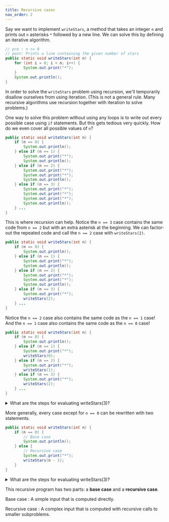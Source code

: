 ```yaml
---
title: Recursive cases
nav_order: 2
---
```


Say we want to implement `writeStars`, a method that takes an integer `n` and prints out `n` asterisks `*` followed by a new line. We can solve this by defining an iterative algorithm.

```java
// pre : n >= 0
// post: Prints a line containing the given number of stars
public static void writeStars(int n) {
    for (int i = 0; i < n; i++) {
        System.out.print("*");
    }
    System.out.println();
}
```

In order to solve the `writeStars` problem using recursion, we'll temporarily disallow ourselves from using iteration. (This is not a general rule. Many recursive algorithms use recursion together with iteration to solve problems.)

One way to solve this problem without using any loops is to write out every possible case using `if` statements. But this gets tedious very quickly. How do we even cover all possible values of `n`?

```java
public static void writeStars(int n) {
    if (n == 0) {
        System.out.println();
    } else if (n == 1) {
        System.out.print("*");
        System.out.println();
    } else if (n == 2) {
        System.out.print("*");
        System.out.print("*");
        System.out.println();
    } else if (n == 3) {
        System.out.print("*");
        System.out.print("*");
        System.out.print("*");
        System.out.println();
    } ...
}
```

This is where recursion can help. Notice the `n == 3` case contains the same code from `n == 2` but with an extra asterisk at the beginning. We can factor-out the repeated code and call the `n == 2` case with `writeStars(2)`.

```java
public static void writeStars(int n) {
    if (n == 0) {
        System.out.println();
    } else if (n == 1) {
        System.out.print("*");
        System.out.println();
    } else if (n == 2) {
        System.out.print("*");
        System.out.print("*");
        System.out.println();
    } else if (n == 3) {
        System.out.print("*");
        writeStars(2);
    } ...
}
```

Notice the `n == 2` case also contains the same code as the `n == 1` case! And the `n == 1` case also contains the same code as the `n == 0` case!

```java
public static void writeStars(int n) {
    if (n == 0) {
        System.out.println();
    } else if (n == 1) {
        System.out.print("*");
        writeStars(0);
    } else if (n == 2) {
        System.out.print("*");
        writeStars(1);
    } else if (n == 3) {
        System.out.print("*");
        writeStars(2);
    } ...
}
```

<details markdown="1">
<summary>What are the steps for evaluating writeStars(3)?</summary>

1. Call `writeStars(3)`, use the `n == 3` case.
1. Print `*`.
1. Call `writeStars(2)`, use the `n == 2` case.
1. Print `*`.
1. Call `writeStars(1)`, use the `n == 1` case.
1. Print `*`.
1. Call `writeStars(0)`, use the `n == 0` case.
1. Print a new line.
</details>

More generally, every case except for `n == 0` can be rewritten with two statements.

```java
public static void writeStars(int n) {
    if (n == 0) {
        // Base case
        System.out.println();
    } else {
        // Recursive case
        System.out.print("*");
        writeStars(n - 1);
    }
}
```

<details markdown="1">
<summary>What are the steps for evaluating writeStars(3)?</summary>

1. Call `writeStars(3)`, use the `n >= 1` case.
1. Print `*`.
1. Call `writeStars(2)`, use the `n >= 1` case.
1. Print `*`.
1. Call `writeStars(1)`, use the `n >= 1` case.
1. Print `*`.
1. Call `writeStars(0)`, use the `n == 0` case.
1. Print a new line.
</details>

This recursive program has two parts: a **base case** and a **recursive case**.

Base case
: A simple input that is computed directly.

Recursive case
: A complex input that is computed with recursive calls to smaller subproblems.

